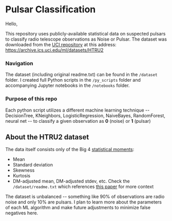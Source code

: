# Pulsar Classification

Hello,

This repository uses publicly-available statistical data on suspected pulsars to classify radio telescope observations as Noise or Pulsar. 
The dataset was downloaded from the [UCI repository](https://archive.ics.uci.edu/ml/index.php) at this address: https://archive.ics.uci.edu/ml/datasets/HTRU2

### Navigation
The dataset (including original readme.txt) can be found in the `/dataset` folder. 
I created full Python scripts in the `/py_scripts` folder and accompanying Jupyter notebooks in the `/notebooks` folder.

### Purpose of this repo
Each python script utilizes a different machine learning technique -- DecisionTree, KNeighbors, LogisticRegression, NaiveBayes, RandomForest, neural net -- 
to classify a given observation as **0** (noise) or **1** (pulsar)

## About the HTRU2 dataset
The data itself consists only of the Big 4 [statistical moments](https://en.wikipedia.org/wiki/Moment_(mathematics)):
- Mean
- Standard deviation
- Skewness
- Kurtosis
- DM-adjusted mean, DM-adjusted stdev, etc. Check the `/dataset/readme.txt` which references [this paper](http://www.scienceguyrob.com/wp-content/uploads/2016/12/WhyArePulsarsHardToFind_Lyon_2016.pdf) for more context

The dataset is unbalanced -- something like 90% of observations are radio noise and only 10% are pulsars. I plan to learn more about the parameters of each ML algorithm and make future adjustments to minimize false negatives here.
